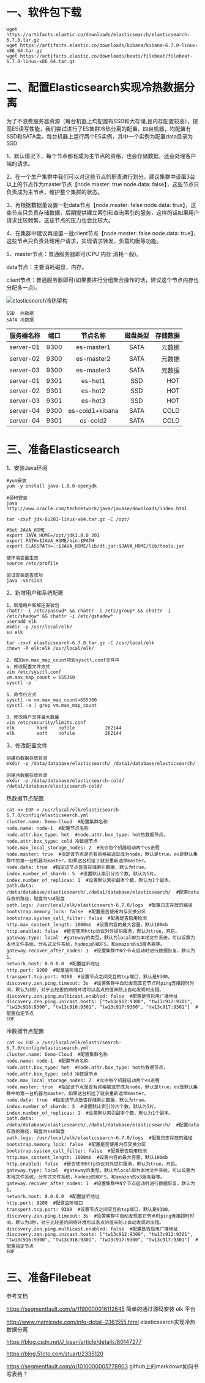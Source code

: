# 一、软件包下载
```
wget https://artifacts.elastic.co/downloads/elasticsearch/elasticsearch-6.7.0.tar.gz
wget https://artifacts.elastic.co/downloads/kibana/kibana-6.7.0-linux-x86_64.tar.gz
wget https://artifacts.elastic.co/downloads/beats/filebeat/filebeat-6.7.0-linux-x86_64.tar.gz
```
# 二、配置Elasticsearch实现冷热数据分离

为了不浪费服务器资源（每台机器上均配置有SSD和大存储,且内存配置较高），提高ES读写性能，我们尝试进行了ES集群冷热分离的配置。四台机器，均配置有SSD和SATA盘。每台机器上运行两个ES实例，其中一个实例为配置data目录为SSD

1、默认情况下，每个节点都有成为主节点的资格，也会存储数据，还会处理客户端的请求。    

2、在一个生产集群中我们可以对这些节点的职责进行划分。建议集群中设置3台以上的节点作为master节点【node.master: true node.data: false】，这些节点只负责成为主节点，维护整个集群的状态。           

3、再根据数据量设置一批data节点【node.master: false node.data: true】，这些节点只负责存储数据，后期提供建立索引和查询索引的服务，这样的话如果用户请求比较频繁，这些节点的压力也会比较大。     

4、在集群中建议再设置一批client节点【node.master: false node.data: true】，这些节点只负责处理用户请求，实现请求转发，负载均衡等功能。          

5、master节点：普通服务器即可(CPU 内存 消耗一般)。         

data节点：主要消耗磁盘，内存。            

client节点：普通服务器即可(如果要进行分组聚合操作的话，建议这个节点内存也分配多一点)。

  ![elasticsearch冷热架构](https://github.com/Lancger/opslinux/blob/master/images/es-hot-cold.png)

```
SSD  热数据
SATA 冷数据
```
| 服务器名称         | 端口            | 节点名称     |  磁盘类型  |  存储数据  |
| ---------------- |:---------------:| :---------:| :--------:| --------:|
| server-01    | 9300            | es-master1  |   SATA   |  元数据    |
| server-02    | 9300            | es-master2  |   SATA   |  元数据    |
| server-03    | 9300            | es-master3  |   SATA   |  元数据    |
| server-01    | 9301            | es-hot1     |   SSD    |  HOT      |
| server-02    | 9301            | es-hot2     |   SSD    |  HOT      |
| server-03    | 9301            | es-hot3     |   SSD    |  HOT      |
| server-04    | 9300            | es-cold1+kibana    |   SATA   |  COLD     |
| server-04    | 9301            | es-cold2    |   SATA   |  COLD     |


# 三、准备Elasticsearch

1、安装Java环境
```
#yum安装
yum -y install java-1.8.0-openjdk

#源码安装
java   http://www.oracle.com/technetwork/java/javase/downloads/index.html 

tar -zxvf jdk-8u201-linux-x64.tar.gz -C /opt/

#Set JAVA_HOME
export JAVA_HOME=/opt/jdk1.8.0_201
export PATH=$JAVA_HOME/bin:$PATH
export CLASSPATH=.:$JAVA_HOME/lib/dt.jar:$JAVA_HOME/lib/tools.jar

使环境变量生效
source /etc/profile

验证安装是否成功
java -version
```


2、新增用户和系统配置
```
1、新增用户和解压安装包
chattr -i /etc/passwd* && chattr -i /etc/group* && chattr -i /etc/shadow* && chattr -i /etc/gshadow*
useradd elk
mkdir -p /usr/local/elk/
su elk

tar -zxvf elasticsearch-6.7.0.tar.gz -C /usr/local/elk
chown -R elk:elk /usr/local/elk/

2、增加vm.max_map_count项到sysctl.conf文件中
a、修改配置文件方式
vim /etc/sysctl.conf
vm.max_map_count = 655360
sysctl -p

b、命令行方式
sysctl -w vm.max_map_count=655360
sysctl -a | grep vm.max_map_count

3、修改用户文件最大数量
vim /etc/security/limits.conf 
elk        hard    nofile           262144
elk        soft    nofile           262144
```

3、修改配置文件
```
创建热数据存放目录
mkdir -p /data/database/elasticsearch/ /data1/database/elasticsearch/

创建冷数据存放目录
mkdir -p /data/database/elasticsearch-cold/ /data1/database/elasticsearch-cold/
```
热数据节点配置
```
cat << EOF > /usr/local/elk/elasticsearch-6.7.0/config/elasticsearch.yml
cluster.name: Demo-Cloud  #配置集群名称
node.name: node-1  #配置节点名称
node.attr.box_type: hot  #node.attr.box_type: hot热数据节点，node.attr.box_type: cold 冷数据节点
node.max_local_storage_nodes: 2  #允许每个机器启动两个es进程
node.master: true  #指定该节点是否有资格被选举成为node，默认是true，es是默认集群中的第一台机器为master，如果这台机挂了就会重新选举master。
node.data: true  #指定该节点是否存储索引数据，默认为true。
index.number_of_shards: 5  #设置默认索引分片个数，默认为5片。
index.number_of_replicas: 1  #设置默认索引副本个数，默认为1个副本。
path.data: /data/database/elasticsearch/,/data1/database/elasticsearch/  #配置data存放的路径，磁盘为ssd磁盘
path.logs: /usr/local/elk/elasticsearch-6.7.0/logs  #配置日志存放的路径
bootstrap.memory_lock: false  #配置是否使用内存交换分区
bootstrap.system_call_filter: false  #配置是否启用检测
http.max_content_length: 1000mb  #设置内容的最大容量，默认100mb
http.enabled: false  #是否使用http协议对外提供服务，默认为true，开启。
gateway.type: local  #gateway的类型，默认为local即为本地文件系统，可以设置为本地文件系统，分布式文件系统，hadoop的HDFS，和amazon的s3服务器等。
gateway.recover_after_nodes: 1  #设置集群中N个节点启动时进行数据恢复，默认为1。
network.host: 0.0.0.0  #配置监听地址
http.port: 9200  #配置监听端口
transport.tcp.port: 9300  #设置节点之间交互的tcp端口，默认是9300。
discovery.zen.ping.timeout: 3s  #设置集群中自动发现其它节点时ping连接超时时间，默认为3秒，对于比较差的网络环境可以高点的值来防止自动发现时出错。
discovery.zen.ping.multicast.enabled: false  #配置是否启用广播地址
discovery.zen.ping.unicast.hosts: ["tw13c912:9300", "tw13c912:9301", "tw13c916:9300", "tw13c916:9301", "tw13c917:9300", "tw13c917:9301"]  #配置指定节点
EOF
```
冷数据节点配置
```
cat << EOF > /usr/local/elk/elasticsearch-6.7.0/config/elasticsearch.yml
cluster.name: Demo-Cloud  #配置集群名称
node.name: node-1  #配置节点名称
node.attr.box_type: hot  #node.attr.box_type: hot热数据节点，node.attr.box_type: cold 冷数据节点
node.max_local_storage_nodes: 2  #允许每个机器启动两个es进程
node.master: true  #指定该节点是否有资格被选举成为node，默认是true，es是默认集群中的第一台机器为master，如果这台机挂了就会重新选举master。
node.data: true  #指定该节点是否存储索引数据，默认为true。
index.number_of_shards: 5  #设置默认索引分片个数，默认为5片。
index.number_of_replicas: 1  #设置默认索引副本个数，默认为1个副本。
path.data: /data/database/elasticsearch/,/data1/database/elasticsearch/  #配置data存放的路径，磁盘为ssd磁盘
path.logs: /usr/local/elk/elasticsearch-6.7.0/logs  #配置日志存放的路径
bootstrap.memory_lock: false  #配置是否使用内存交换分区
bootstrap.system_call_filter: false  #配置是否启用检测
http.max_content_length: 1000mb  #设置内容的最大容量，默认100mb
http.enabled: false  #是否使用http协议对外提供服务，默认为true，开启。
gateway.type: local  #gateway的类型，默认为local即为本地文件系统，可以设置为本地文件系统，分布式文件系统，hadoop的HDFS，和amazon的s3服务器等。
gateway.recover_after_nodes: 1  #设置集群中N个节点启动时进行数据恢复，默认为1。
network.host: 0.0.0.0  #配置监听地址
http.port: 9200  #配置监听端口
transport.tcp.port: 9300  #设置节点之间交互的tcp端口，默认是9300。
discovery.zen.ping.timeout: 3s  #设置集群中自动发现其它节点时ping连接超时时间，默认为3秒，对于比较差的网络环境可以高点的值来防止自动发现时出错。
discovery.zen.ping.multicast.enabled: false  #配置是否启用广播地址
discovery.zen.ping.unicast.hosts: ["tw13c912:9300", "tw13c912:9301", "tw13c916:9300", "tw13c916:9301", "tw13c917:9300", "tw13c917:9301"]  #配置指定节点
EOF
```

# 三、准备Filebeat


参考文档

https://segmentfault.com/a/1190000016112645  简单的通过源码安装 elk 平台 

http://www.mamicode.com/info-detail-2361555.html    elasticsearch实现冷热数据分离

https://blog.csdn.net/J_bean/article/details/80147277   

https://blog.51cto.com/stuart/2335120  

https://segmentfault.com/q/1010000005778903  github上的markdown如何书写表格？ 

